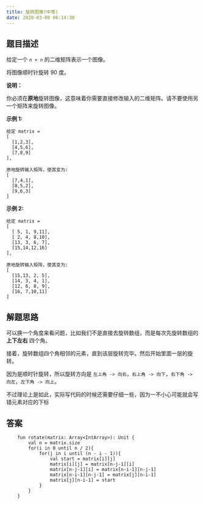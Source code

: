 ```yaml
---
title: 旋转图像(中等)
date: 2020-03-08 06:14:30
---
```

## 题目描述

给定一个 *``n × n``* 的二维矩阵表示一个图像。

将图像顺时针旋转 90 度。

**说明：**

你必须在**原地**旋转图像，这意味着你需要直接修改输入的二维矩阵。请不要使用另一个矩阵来旋转图像。

**示例 1:**


```
给定 matrix = 
[
  [1,2,3],
  [4,5,6],
  [7,8,9]
],

原地旋转输入矩阵，使其变为:
[
  [7,4,1],
  [8,5,2],
  [9,6,3]
]
```
**示例 2:**


```
给定 matrix =
[
  [ 5, 1, 9,11],
  [ 2, 4, 8,10],
  [13, 3, 6, 7],
  [15,14,12,16]
], 

原地旋转输入矩阵，使其变为:
[
  [15,13, 2, 5],
  [14, 3, 4, 1],
  [12, 6, 8, 9],
  [16, 7,10,11]
]
```


## 解题思路

可以换一个角度来看问题，比如我们不是直接去旋转数组，而是每次先旋转数组的 **上下左右** 四个角。

接着，旋转数组四个角相邻的元素，直到该层旋转完毕。然后开始里面一层的旋转。

因为是顺时针旋转，所以旋转方向是 ``左上角 -> 向右``，``右上角 -> 向下``，``右下角 -> 向左``，``左下角 -> 向上``。

不过理论上是如此，实际写代码的时候还需要仔细一些，因为一不小心可能就会写错元素对应的下标

## 答案


```
    fun rotate(matrix: Array<IntArray>): Unit {
        val n = matrix.size
        for(i in 0 until n / 2){
            for(j in i until (n - i - 1)){
                val start = matrix[i][j]
                matrix[i][j] = matrix[n-j-1][i]
                matrix[n-j-1][i] = matrix[n-i-1][n-j-1]
                matrix[n-i-1][n-j-1] = matrix[j][n-i-1]
                matrix[j][n-i-1] = start
            }
        }
    }
```
